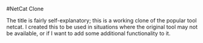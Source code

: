 #NetCat Clone

The title is fairly self-explanatory; this is a working clone of the popular tool netcat. I created this to be used in situations where the original tool may not be available, or if I want to add some additional functionality to it.